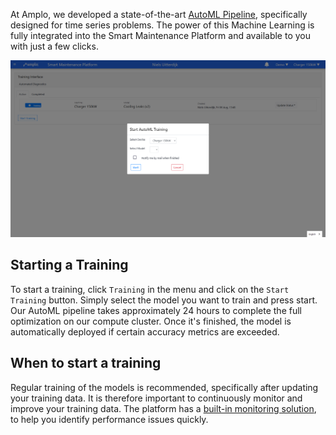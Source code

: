 At Amplo, we developed a state-of-the-art [AutoML Pipeline](https://github.com/Amplo-GmbH/AutoML), 
specifically designed for time series problems.
The power of this Machine Learning is fully integrated into the Smart Maintenance Platform and 
available to you with just a few clicks. 

![](.gitbook/assets/Training.png)


## Starting a Training
To start a training, click `Training` in the menu and click on the `Start Training` button. 
Simply select the model you want to train and press start. Our AutoML pipeline takes approximately
24 hours to complete the full optimization on our compute cluster. Once it's finished, the model 
is automatically deployed if certain accuracy metrics are exceeded. 

## When to start a training
Regular training of the models is recommended, specifically after updating your training data. 
It is therefore important to continuously monitor and improve your training data. The platform
has a [built-in monitoring solution](Monitoring.md), to help you identify performance issues quickly. 
